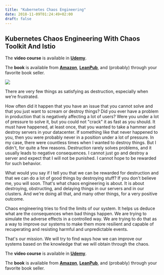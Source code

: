 ```yaml
---
title: "Kubernetes Chaos Engineering"
date: 2018-11-09T01:24:49+02:00
draft: false
---
```


## Kubernetes Chaos Engineering With Chaos Toolkit And Istio

The **video course** is available in **[Udemy](https://www.udemy.com/course/kubernetes-chaos-engineering-with-chaos-toolkit-and-istio/?referralCode=02D178244316CE05E24A)**.

The **book** is available from **[Amazon](https://amzn.to/2xUscyO)**, **[LeanPub](https://leanpub.com/the-devops-2-7-toolkit)**, and (probably) through your favorite book seller.

![](/img/chaos-smaller.jpg#floatright)

There are very few things as satisfying as destruction, especially when we're frustrated.

How often did it happen that you have an issue that you cannot solve and that you just want to scream or destroy things? Did you ever have a problem in production that is negatively affecting a lot of users? Were you under a lot of pressure to solve it, but you could not "crack" it as fast as you should. It must have happened, at least once, that you wanted to take a hammer and destroy servers in your datacenter. If something like that never happened to you, then you were probably never in a position under a lot of pressure. In my case, there were countless times when I wanted to destroy things. But I didn't, for quite a few reasons. Destruction rarely solves problems, and it usually leads to negative consequences. I cannot just go and destroy a server and expect that I will not be punished. I cannot hope to be rewarded for such behavior.

What would you say if I tell you that we can be rewarded for destruction and that we can do a lot of good things by destroying stuff? If you don't believe me, you will soon. That's what chaos engineering is about. It is about destroying, obstructing, and delaying things in our servers and in our clusters. And we're doing all that, and many other things, for a very positive outcome.

Chaos engineering tries to find the limits of our system. It helps us deduce what are the consequences when bad things happen. We are trying to simulate the adverse effects in a controlled way. We are trying to do that as a way to improve our systems to make them more resilient and capable of recuperating and resisting harmful and unpredictable events.

That's our mission. We will try to find ways how we can improve our systems based on the knowledge that we will obtain through the chaos.

The **video course** is available in **[Udemy](https://www.udemy.com/course/kubernetes-chaos-engineering-with-chaos-toolkit-and-istio/?referralCode=02D178244316CE05E24A)**.

The **book** is available from **[Amazon](https://amzn.to/2xUscyO)**, **[LeanPub](https://leanpub.com/the-devops-2-7-toolkit)**, and (probably) through your favorite book seller.
